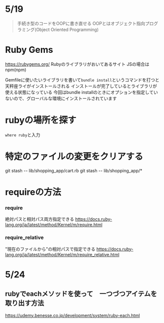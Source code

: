 # 5/19
> 手続き型のコードをOOPに書き直せる
OOPとはオブジェクト指向プログラミング(Object Oriented Programming)


# Ruby Gems
https://rubygems.org/
Rubyのライブラリがおいてあるサイト
JSの場合はnpm(npm)

Gemfileに使いたいライブラリを書いて`bundle install`というコマンドを打つと天秤座ライがインストールされる
インストールが完了しているとライブラリが使える状態になっている
今回はbundle installのときにオプションを指定していないので、グローバルな環境にインストールされています

# rubyの場所を探す
`where ruby`と入力


# 特定のファイルの変更をクリアする
git stash -- lib/shopping_app/cart.rb
git stash -- lib/shopping_app/*


# requireの方法
### require
絶対パスと相対パス両方指定できる
https://docs.ruby-lang.org/ja/latest/method/Kernel/m/require.html

### require_relative
"現在のファイルから"の相対パスで指定できる
https://docs.ruby-lang.org/ja/latest/method/Kernel/m/require_relative.html


# 5/24
## rubyでeachメソッドを使って　一つづつアイテムを取り出す方法
https://udemy.benesse.co.jp/development/system/ruby-each.html

